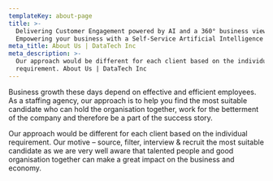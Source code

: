 ```yaml
---
templateKey: about-page
title: >-
  Delivering Customer Engagement powered by AI and a 360° business view 
  Empowering your business with a Self-Service Artificial Intelligence platform.
meta_title: About Us | DataTech Inc
meta_description: >-
  Our approach would be different for each client based on the individual
  requirement. About Us | DataTech Inc
---
```

Business growth these days depend on effective and efficient employees. As a staffing agency, our approach is to help you find the most suitable candidate who can hold the organisation together, work for the betterment of the company and therefore be a part of the success story.

Our approach would be different for each client based on the individual requirement. Our motive – source, filter, interview & recruit the most suitable candidate as we are very well aware that talented people and good organisation together can make a great impact on the business and economy.
